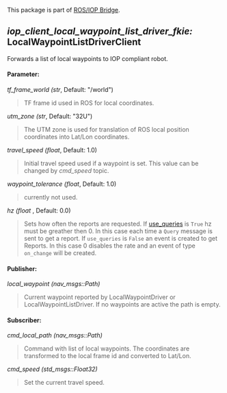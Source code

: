 This package is part of [ROS/IOP Bridge](https://github.com/fkie/iop_core/blob/master/README.md).


## _iop_client_local_waypoint_list_driver_fkie:_ LocalWaypointListDriverClient

Forwards a list of local waypoints to IOP compliant robot.

#### Parameter:

_tf_frame_world (str_, Default: "/world")

> TF frame id used in ROS for local coordinates.

_utm_zone (str_, Default: "32U")

> The UTM zone is used for translation of ROS local position coordinates into Lat/Lon coordinates.

_travel_speed (float_, Default: 1.0)

> Initial travel speed used if a waypoint is set. This value can be changed by _cmd_speed_ topic.

_waypoint_tolerance (float_, Default: 1.0)

> currently not used.

_hz (float_ , Default: 0.0)

> Sets how often the reports are requested. If [use_queries](https://github.com/fkie/iop_core/blob/master/iop_ocu_slavelib_fkie/README.md#parameter) is ```True``` hz must be greather then 0. In this case each time a ```Query``` message is sent to get a report. If ```use_queries``` is ```False``` an event is created to get Reports. In this case 0 disables the rate and an event of type ```on_change``` will be created.


#### Publisher:

_local_waypoint (nav_msgs::Path)_

> Current waypoint reported by LocalWaypointDriver or LocalWaypointListDriver. If no waypoints are active the path is empty.

#### Subscriber:

_cmd_local_path (nav_msgs::Path)_

> Command with list of local waypoints. The coordinates are transformed to the local frame id and converted to Lat/Lon.

_cmd_speed (std_msgs::Float32)_

> Set the current travel speed.
